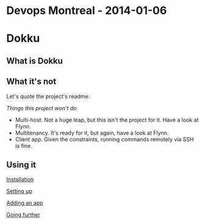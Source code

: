 # Devops Montreal - 2014-01-06

# Dokku

## What is Dokku

## What it's not

Let's quote the project's readme:

*Things this project won't do*

* Multi-host. Not a huge leap, but this isn't the project for it. Have a look at Flynn.
* Multitenancy. It's ready for it, but again, have a look at Flynn.
* Client app. Given the constraints, running commands remotely via SSH is fine.

## Using it
[Installation](/traces-install)

[Setting up](/configure-your-domain)

[Adding an app](/add-an-app)

[Going further](/going-further)